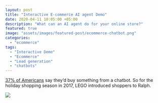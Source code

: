 ```yaml
---
layout: post
title: "Interactive E-commerce AI agent Demo"
date: 2020-04-11 10:05:00 +05:00
description: "What can an AI agent do for your online store?"
featured: true
image: "assets/images/featured-post/ecommerce-chatbot.png"
categories: 
  - "ecommerce"
tags:
  - "Interactive Demo"
  - "Ecommerce"
  - "Lead generation"
  - "chatbots"
---
```


[37% of Americans](https://medium.com/marketing-and-entrepreneurship/11-amazing-facts-you-might-not-know-about-chatbots-8cdf331181f8) say they’d buy something from a chatbot.
So for the holiday shopping season in 2017, LEGO introduced shoppers to Ralph.

![]({{site.baseurl}}/assets/images/ecommerce-chatbot.png)

